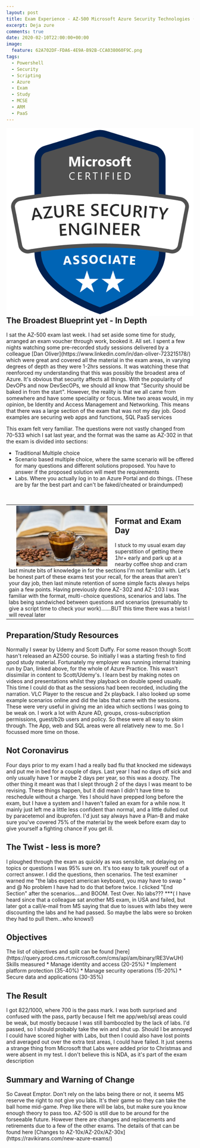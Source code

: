 ```yaml
---
layout: post
title: Exam Experience - AZ-500 Microsoft Azure Security Technologies (Microsoft Certified: Azure Security Engineer Associate)
excerpt: Deja zure
comments: true
date: 2020-02-10T22:00:00+00:00
image:
  feature: 62A702DF-FDA6-4E9A-B92B-CCA038060F9C.png
tags: 
  - Powershell
  - Security
  - Scripting
  - Azure
  - Exam
  - Study
  - MCSE
  - ARM
  - PaaS
---
```

<img style="float:right;" src="/public/62A702DF-FDA6-4E9A-B92B-CCA038060F9C.png">

<H2> The Broadest Blueprint yet - In Depth</H2>
I sat the AZ-500 exam last week.  
I had set aside some time for study, arranged an exam voucher through work, booked it.  
All set.
I spent a few nights watching some pre-recorded study sessions delivered by a colleague [Dan Oliver](https://www.linkedin.com/in/dan-oliver-723215178/) which were great and covered all the material in the exam areas, in varying degrees of depth as they were 1-2hrs sessions.
It was watching these that reenforced my understanding that this was possibly the broadest area of Azure. It's obvious that security affects all things.  
With the popularity of DevOPs and now DevSecOPs, we should all know that "Security should be baked in from the start".  
However, the reality is that we all came from somewhere and have some speciality or focus.  Mine two areas would, in my opinion, be Identity and Access Management and Networking. This means that there was a large section of the exam that was not my day job.  
Good examples are securing web apps and functions, SQL PaaS services

This exam felt very familiar.  The questions were not vastly changed from 70-533 which I sat last year, and the format was the same as AZ-302 in that the exam is divided into sections:
* Traditional Multiple choice
* Scenario based multiple choice, where the same scenario will be offered for many questions and different solutions proposed.  You have to answer if the proposed solution will meet the requirements
* Labs. Where you actually log in to an Azure Portal and do things. (These are by far the best part and can't be faked/cheated or braindumped)

<BR>
<TABLE><TR><TD>
<img style="float:left;margin: 0px 20px" src="/public/coffee.jpeg" width="50%" height="50%" >    
<H2> Format and Exam Day</H2>
I stuck to my usual exam day superstition of getting there 1hr+ early and park up at a nearby coffee shop and cram last minute bits of knowledge in for the sections I'm not familiar with.  
Let's be honest part of these exams test your recall, for the areas that aren't your day job, then last minute retention of some simple facts always helps gain a few points.
Having previously done AZ-302 and AZ-103 I was familiar with the format, multi-choice questions, scenarios and labs.  The labs being sandwiched between questions and scenarios (presumably to give a script time to check your work).......BUT this time there was a twist I will reveal later

</TD></TR></TABLE>
<H2> Preparation/Study Resources</H2>
Normally I swear by Udemy and Scott Duffy. For some reason though Scott hasn't released an AZ500 course. So initially I was a starting fresh to find good study material.  Fortunately my employer was running internal training run by Dan, linked above, for the whole of Azure Practice.  This wasn't dissimilar in content to Scott/Udemy's.  
I learn best by making notes on videos and presentations whilst they playback on double speed usually.  
This time I could do that as the sessions had been recorded, including the narration. VLC Player to the rescue and 2x playback.
I also looked up some example scenarios online and did the labs that came with the sessions. These were very useful in giving me an idea which sections I was going to be weak on. 
I work a lot with Azure AD, groups, cross-subscription permissions, guest/b2b users and policy. So these were all easy to skim through. The App, web and SQL areas were all relatively new to me.
So I focussed more time on those.

<H2> Not Coronavirus </H2>
Four days prior to my exam I had a really bad flu that knocked me sideways and put me in bed for a couple of days. Last year I had no days off sick and only usually have 1 or maybe 2 days per year, so this was a doozy.  
The other thing it meant was that I slept through 2 of the days I was meant to be revising. These things happen, but it did mean I didn't have time to reschedule without a charge. Yes I should have prepped long before the exam, but I have a system and I haven't failed an exam for a while now. It mainly just left me a little less confident than normal, and a little dulled out by paracetemol and ibuprofen.  
I'd just say always have a Plan-B and make sure you've covered 75% of the material by the week before exam day to give yourself a fighting chance if you get ill.  

<H2> The Twist - less is more? </H2>
I ploughed through the exam as quickly as was sensible, not delaying on topics or questions I was 95% sure on. It's too easy to talk yourelf out of a correct answer.
I did the questions, then scenarios.  
The test examiner warned me "the labs expect american keyboard, you may have to swap " and @  
No problem I have had to do that before twice.  
I clicked "End Section" after the scenarios....and BOOM. Test Over.  No labs???
***( I have heard since that a colleague sat another MS exam, in USA and failed, but later got a call/e-mail from MS saying that due to issues with labs they were discounting the labs and he had passed. So maybe the labs were so broken they had to pull them...who knows!)


<H2>Objectives</H2>
The list of objectives and split can be found [here](https://query.prod.cms.rt.microsoft.com/cms/api/am/binary/RE3VwUH)  
Skills measured
* Manage identity and access (20-25%)
* Implement platform protection (35-40%)
* Manage security operations (15-20%)
* Secure data and applications (30-35%)

<H2>The Result</H2>
I got 822/1000, where 700 is the pass mark.  I was both surprised and confused with the pass, partly because I felt me app/web/sql areas could be weak, but mostly because I was still bamboozled by the lack of labs. 
I'd passed, so I should probably take the win and shut up. Should I be annoyed I could have scored higher with Labs, but then I could also have lost points and averaged out over the extra test areas, I could have failed.
It just seems a strange thing from Microsoft that Labs were added prior to Christmas and were absent in my test.
I don't believe this is NDA, as it's part of the exam description

<H2>Summary and Warning of Change</H2>
So Caveat Emptor. Don't rely on the labs being there or not, it seems MS reserve the right to not give you labs. It's their game so they can take the ball home mid-game. Prep like there will be labs, but make sure you know enough theory to pass too.  
AZ-500 is still due to be around for the forseeable future.  
However there are changes and replacements and retirements due to a few of the other exams. The details of that can be found here
[Changes to AZ-10x/AZ-20x/AZ-30x]
(https://ravikirans.com/new-azure-exams/)
